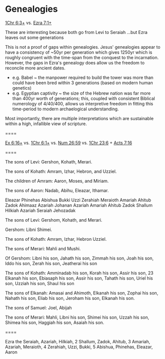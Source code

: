 # Genealogies

[1Chr 6:3+]()
  vs.
[Ezra 7:1+]()

These are interesting because both go from Levi to Seraiah
...but Ezra leaves out some generations

This is not a proof of gaps within genealogies.
Jesus' genealogies appear to have a consistency of ~50yr per generation which gives 1250yr which is roughly congruent with the time-span from the conquest to the incarnation.
However, the gaps in Ezra's genealogy does allow us the freedom to reconcile more ancient dates.
- e.g. Babel ~ the manpower required to build the tower was more than could have been bred within 3 generations (based on modern human genetics)
- e.g. Egyptian captivity ~ the size of the Hebrew nation was far more than 400yr worth of generations; this, coupled with consistent Biblical numerology of 4/40/400, allows us interpretive freedom in fitting this time-period to modern archaelogical understanding.

Most importantly, there are multiple interpretations which are sustainable within a high, infallible view of scripture.

====

[Ex 6:16+]()
  vs.
[1Chr 6:1+]()
  vs.
[Num 26:59]()
  vs.
[1Chr 23:6]()
  +
[Acts 7:16]()

====

The sons of Levi: 
Gershon, 
Kohath, 
Merari. 

The sons of Kohath: 
Amram, 
Izhar, 
Hebron, 
and Uzziel. 

The children of Amram: 
Aaron, 
Moses, 
and Miriam. 

The sons of Aaron: 
Nadab, 
Abihu, 
Eleazar, 
Ithamar. 

Eleazar
Phinehas
Abishua
Bukki
Uzzi
Zerahiah
Meraioth
Amariah
Ahitub
Zadok
Ahimaaz
Azariah
Johanan
Azariah
Amariah
Ahitub 
Zadok
Shallum
Hilkiah
Azariah
Seraiah
Jehozadak

The sons of Levi: 
Gershom, 
Kohath, 
and Merari. 

Gershom: 
Libni 
Shimei.

The sons of Kohath: 
Amram, 
Izhar, 
Hebron
Uzziel. 

The sons of Merari: 
Mahli and 
Mushi. 

Of Gershom: 
Libni his son, 
Jahath his son, 
Zimmah his son, 
Joah his son, 
Iddo his son, 
Zerah his son, 
Jeatherai his son

The sons of Kohath: 
Amminadab his son, 
Korah his son, 
Assir his son, 
23 Elkanah his son, 
Ebiasaph his son, 
Assir his son, 
Tahath his son, 
Uriel his son, 
Uzziah his son, 
Shaul his son

The sons of Elkanah: 
Amasai and Ahimoth, 
Elkanah his son, 
Zophai his son, 
Nahath his son, 
Eliab his son, 
Jeroham his son, 
Elkanah his son.

The sons of Samuel: 
Joel, Abijah

The sons of Merari: 
Mahli, 
Libni his son, 
Shimei his son, 
Uzzah his son, 
Shimea his son, 
Haggiah his son, 
Asaiah his son.

====

Ezra the 
Seraiah, 
Azariah, 
Hilkiah, 2 
Shallum, 
Zadok, 
Ahitub, 3 
Amariah, 
Azariah, 
Meraioth, 4 
Zerahiah, 
Uzzi, 
Bukki, 5 
Abishua, 
Phinehas, 
Eleazar, 
Aaron